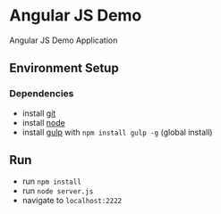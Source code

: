 # Angular JS Demo
Angular JS Demo Application

## Environment Setup
### Dependencies
* install [git](https://git-scm.com/)
* install [node](https://nodejs.org/)
* install [gulp](http://gulpjs.com/) with `npm install gulp -g` (global install)

## Run
* run `npm install`
* run `node server.js`
* navigate to `localhost:2222`
